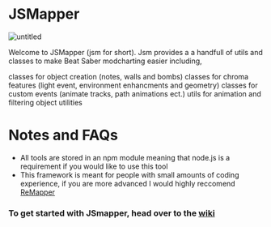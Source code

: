 # JSMapper
![untitled](https://user-images.githubusercontent.com/111317032/212526580-10b7dce9-c500-48c0-bc5f-04aacf482b30.png)


Welcome to JSMapper (jsm for short).  Jsm provides a
a handfull of utils and classes to make Beat Saber modcharting easier including,

classes for object creation (notes, walls and bombs)
classes for chroma features (light event, environment enhancments and geometry)
classes for custom events (animate tracks, path animations ect.)
utils for animation 
and filtering object utilities

# Notes and FAQs
* All tools are stored in an npm module meaning that node.js is a requirement if you would like to use this tool
* This framework is meant for people with small amounts of coding experience, if you are more advanced I would highly reccomend [ReMapper](https://github.com/Swifter1243/ReMapper)


### **To get started with JSmapper, head over to the [wiki](https://github.com/Splashcard04/JSMapper/wiki)**
